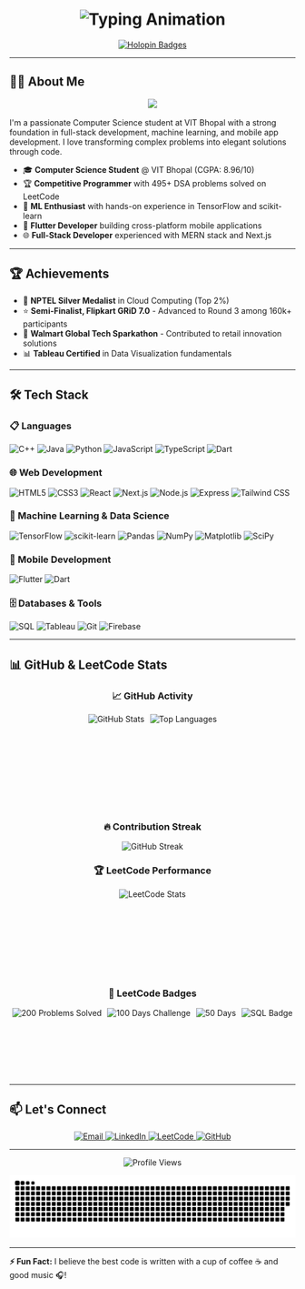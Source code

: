 <h1 align="center">
  <img src="https://readme-typing-svg.demolab.com?font=Fira+Code&weight=600&size=28&duration=3000&pause=500&color=20C20E&center=true&vCenter=true&width=500&lines=%F0%9F%A4%97%20Hey%20World!%20I'm%20Ansh%20Agarwal;%F0%9F%92%BB%20Full-Stack%20%7C%20ML%20%7C%20Flutter;%F0%9F%8E%89%20Turning%20coffee%20into%20code..." alt="Typing Animation" />
</h1>

<p align="center">
  <a href="https://holopin.io/@anshag45">
    <img src="https://holopin.me/anshag45" alt="Holopin Badges" width="600"/>
  </a>
</p>

---

## 👨‍💻 About Me

<p align="center">
  <img src="https://media.giphy.com/media/qgQUggAC3Pfv687qPC/giphy.gif" width="500"/>
</p>

I'm a passionate Computer Science student at VIT Bhopal with a strong foundation in full-stack development, machine learning, and mobile app development. I love transforming complex problems into elegant solutions through code.

- 🎓 **Computer Science Student** @ VIT Bhopal (CGPA: 8.96/10)
- 🏆 **Competitive Programmer** with 495+ DSA problems solved on LeetCode
- 🤖 **ML Enthusiast** with hands-on experience in TensorFlow and scikit-learn
- 📱 **Flutter Developer** building cross-platform mobile applications
- 🌐 **Full-Stack Developer** experienced with MERN stack and Next.js

---

## 🏆 Achievements

- 🥈 **NPTEL Silver Medalist** in Cloud Computing (Top 2%)
- ⭐ **Semi-Finalist, Flipkart GRiD 7.0** - Advanced to Round 3 among 160k+ participants
- 🏅 **Walmart Global Tech Sparkathon** - Contributed to retail innovation solutions
- 📊 **Tableau Certified** in Data Visualization fundamentals

---

## 🛠️ Tech Stack

### 📋 Languages
![C++](https://img.shields.io/badge/C++-00599C?style=for-the-badge&logo=c%2B%2B&logoColor=white)
![Java](https://img.shields.io/badge/Java-ED8B00?style=for-the-badge&logo=openjdk&logoColor=white)
![Python](https://img.shields.io/badge/Python-3776AB?style=for-the-badge&logo=python&logoColor=white)
![JavaScript](https://img.shields.io/badge/JavaScript-F7DF1E?style=for-the-badge&logo=javascript&logoColor=black)
![TypeScript](https://img.shields.io/badge/TypeScript-3178C6?style=for-the-badge&logo=typescript&logoColor=white)
![Dart](https://img.shields.io/badge/Dart-0175C2?style=for-the-badge&logo=dart&logoColor=white)

### 🌐 Web Development
![HTML5](https://img.shields.io/badge/HTML5-E34F26?style=for-the-badge&logo=html5&logoColor=white)
![CSS3](https://img.shields.io/badge/CSS3-1572B6?style=for-the-badge&logo=css3&logoColor=white)
![React](https://img.shields.io/badge/React-61DAFB?style=for-the-badge&logo=react&logoColor=black)
![Next.js](https://img.shields.io/badge/Next.js-000000?style=for-the-badge&logo=next.js&logoColor=white)
![Node.js](https://img.shields.io/badge/Node.js-339933?style=for-the-badge&logo=nodedotjs&logoColor=white)
![Express](https://img.shields.io/badge/Express-000000?style=for-the-badge&logo=express&logoColor=white)
![Tailwind CSS](https://img.shields.io/badge/Tailwind_CSS-06B6D4?style=for-the-badge&logo=tailwind-css&logoColor=white)

### 🤖 Machine Learning & Data Science
![TensorFlow](https://img.shields.io/badge/TensorFlow-FF6F00?style=for-the-badge&logo=tensorflow&logoColor=white)
![scikit-learn](https://img.shields.io/badge/scikit_learn-F7931E?style=for-the-badge&logo=scikit-learn&logoColor=white)
![Pandas](https://img.shields.io/badge/Pandas-150458?style=for-the-badge&logo=pandas&logoColor=white)
![NumPy](https://img.shields.io/badge/NumPy-013243?style=for-the-badge&logo=numpy&logoColor=white)
![Matplotlib](https://img.shields.io/badge/Matplotlib-11557C?style=for-the-badge&logo=python&logoColor=white)
![SciPy](https://img.shields.io/badge/SciPy-8CAAE6?style=for-the-badge&logo=scipy&logoColor=white)

### 📱 Mobile Development
![Flutter](https://img.shields.io/badge/Flutter-02569B?style=for-the-badge&logo=flutter&logoColor=white)
![Dart](https://img.shields.io/badge/Dart-0175C2?style=for-the-badge&logo=dart&logoColor=white)

### 🗄️ Databases & Tools
![SQL](https://img.shields.io/badge/SQL-4479A1?style=for-the-badge&logo=mysql&logoColor=white)
![Tableau](https://img.shields.io/badge/Tableau-E97627?style=for-the-badge&logo=tableau&logoColor=white)
![Git](https://img.shields.io/badge/Git-F05032?style=for-the-badge&logo=git&logoColor=white)
![Firebase](https://img.shields.io/badge/Firebase-FFCA28?style=for-the-badge&logo=firebase&logoColor=black)

---

## 📊 GitHub & LeetCode Stats

<div align="center">

### 📈 GitHub Activity
<div style="display: flex; justify-content: center; gap: 10px; flex-wrap: wrap;">
  <img height="165" src="https://github-readme-stats.vercel.app/api?username=Anshag45&show_icons=true&theme=radical&hide_border=true&include_all_commits=true" alt="GitHub Stats" />
  <img height="165" src="https://github-readme-stats.vercel.app/api/top-langs/?username=Anshag45&layout=compact&theme=radical&hide_border=true" alt="Top Languages" />
</div>

### 🔥 Contribution Streak
<img src="https://github-readme-streak-stats.herokuapp.com/?user=Anshag45&theme=radical&hide_border=true" alt="GitHub Streak" />

### 🏆 LeetCode Performance
<div style="display: flex; justify-content: center; gap: 10px; flex-wrap: wrap;">
  <img height="150" src="https://leetcard.jacoblin.cool/agarwalansh651?theme=dark&font=Roboto" alt="LeetCode Stats" />
</div>

### 🎯 LeetCode Badges
<!-- Update these badge URLs with your actual LeetCode badge image URLs -->
<div style="display: flex; justify-content: center; gap: 10px; flex-wrap: wrap;">
  <img height="120" src="https://assets.leetcode.com/static_assets/others/lg200.png" alt="200 Problems Solved" />
  <img height="120" src="https://assets.leetcode.com/static_assets/others/lg25100.png" alt="100 Days Challenge" />
  <img height="120" src="https://assets.leetcode.com/static_assets/others/lg2550.png" alt="50 Days" />
  <img height="120" src="https://assets.leetcode.com/static_assets/others/Top_SQL_50.png" alt="SQL Badge" />
</div>

</div>

---

## 📫 Let's Connect

<p align="center">
  <a href="mailto:agarwalansh651@gmail.com">
    <img src="https://img.shields.io/badge/Gmail-D14836?style=for-the-badge&logo=gmail&logoColor=white" alt="Email"/>
  </a>
  <a href="https://www.linkedin.com/in/ansh-agarwal-184356196/">
    <img src="https://img.shields.io/badge/LinkedIn-0077B5?style=for-the-badge&logo=linkedin&logoColor=white" alt="LinkedIn"/>
  </a>
  <a href="https://leetcode.com/u/agarwalansh651/">
    <img src="https://img.shields.io/badge/-LeetCode-FFA116?style=for-the-badge&logo=leetcode&logoColor=black" alt="LeetCode"/>
  </a>
  <a href="https://github.com/Anshag45">
    <img src="https://img.shields.io/badge/GitHub-181717?style=for-the-badge&logo=github&logoColor=white" alt="GitHub"/>
  </a>
</p>

---

<p align="center">
  <img src="https://komarev.com/ghpvc/?username=Anshag45&label=Profile+Views&color=blueviolet&style=flat" alt="Profile Views"/>
</p>

![Snake Animation](https://github.com/Anshag45/Anshag45/blob/output/github-snake-dark.svg)

---

**⚡ Fun Fact:** I believe the best code is written with a cup of coffee ☕ and good music 🎧!
